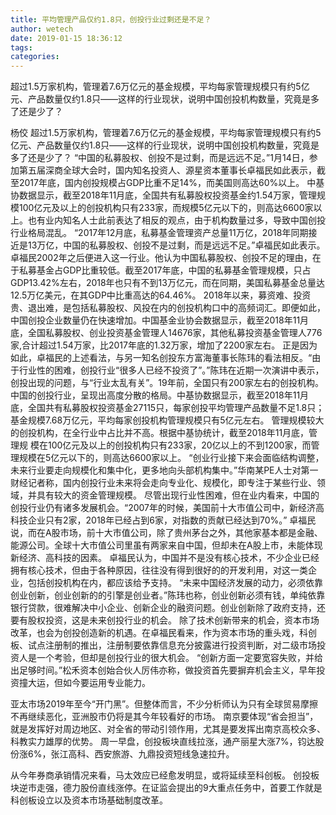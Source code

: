 ```yaml
---
title: 平均管理产品仅约1.8只，创投行业过剩还是不足？
author: wetech
date: 2019-01-15 18:36:12
tags: 
categories: 
---
```

超过1.5万家机构，管理着7.6万亿元的基金规模，平均每家管理规模只有约5亿元、产品数量仅约1.8只——这样的行业现状，说明中国创投机构数量，究竟是多了还是少了？
<!-- more -->
杨佼
超过1.5万家机构，管理着7.6万亿元的基金规模，平均每家管理规模只有约5亿元、产品数量仅约1.8只——这样的行业现状，说明中国创投机构数量，究竟是多了还是少了？
“中国的私募股权、创投不是过剩，而是远远不足。”1月14日，参加第五届深商全球大会时，国内知名投资人、源星资本董事长卓福民如此表示，截至2017年底，国内创投规模占GDP比重不足14%，而美国则高达60%以上。
中基协数据显示，截至2018年11月底，全国共有私募股权投资基金约1.54万家，管理规模100亿元及以上的创投机构只有233家，而规模5亿元以下的，则高达6600家以上。也有业内知名人士此前表达了相反的观点，由于机构数量过多，导致中国创投行业格局混乱。
“2017年12月底，私募基金管理资产总量11万亿，2018年同期接近是13万亿，中国的私募股权、创投不是过剩，而是远远不足。”卓福民如此表示。
卓福民2002年之后便进入这一行业。他认为中国私募股权、创投不足的理由，在于私募基金占GDP比重较低。截至2017年底，中国的私募基金管理规模，只占GDP13.42%左右，2018年也只有不到13万亿元，而在同期，美国私募基金总量达12.5万亿美元，在其GDP中比重高达的64.46%。
2018年以来，募资难、投资贵、退出难，是包括私募股权、风投在内的创投机构口中的高频词汇。即便如此，中国创投企业数量仍在快速增加。中国基金业协会数据显示，截至2018年11月底，全国私募股权、创业投资基金管理人14676家，其他私募投资基金管理人776 家,合计超过1.54万家，比2017年底的1.32万家，增加了2200家左右。
正是因为如此，卓福民的上述看法，与另一知名创投东方富海董事长陈玮的看法相反。“由于行业性的困难，创投行业“很多人已经不投资了”。”陈玮在近期一次演讲中表示，创投出现的问题，与“行业太乱有关”。19年前，全国只有200家左右的创投机构。
中国的创投行业，呈现出高度分散的格局。中基协数据显示，截至2018年11月底，全国共有私募股权投资基金27115只，每家创投平均管理产品数量不足1.8只；基金规模7.68万亿元，平均每家创投机构管理规模只有5亿元左右。
管理规模较大的创投机构，在全行业中占比并不高。根据中基协统计，截至2018年11月底，管理规 模在100亿元及以上的创投机构只有233家，20亿以上的不到1200家，而管理规模在5亿元以下的，则高达6600家以上。
“创业行业接下来会面临结构调整，未来行业要走向规模化和集中化，更多地向头部机构集中。”华南某PE人士对第一财经记者称，国内创投行业未来将会走向专业化、规模化，即专注于某些行业、领域，并具有较大的资金管理规模。
尽管出现行业性困难，但在业内看来，中国的创投行业仍有诸多发展机会。“2007年的时候，美国前十大市值公司中，新经济高科技企业只有2家，2018年已经占到6家，对指数的贡献已经达到70%。” 卓福民说，而在A股市场，前十大市值公司，除了贵州茅台之外，其他家基本都是金融、能源公司。全球十大市值公司里虽有两家来自中国，但却未在A股上市，未能体现新经济、高科技的因素。
卓福民认为，中国并不是没有核心技术，不少企业已经拥有核心技术，但由于各种原因，往往没有得到很好的的开发利用，对这一类企业，包括创投机构在内，都应该给予支持。
“未来中国经济发展的动力，必须依靠创业创新，创业创新的的引擎是创业者。”陈玮也称，创业创新必须有钱，单纯依靠银行贷款，很难解决中小企业、创新企业的融资问题。创业创新除了政府支持，还要有股权投资，这是未来创投行业的机会。
除了技术创新带来的机会，资本市场改革，也会为创投创造新的机遇。在卓福民看来，作为资本市场的重头戏，科创板、试点注册制的推出，注册制要依靠信息充分披露进行投资判断，对二级市场投资人是一个考验，但却是创投行业的很大机会。
“创新方面一定要宽容失败，并给出足够时间。”松禾资本创始合伙人厉伟亦称，做投资首先要摒弃机会主义，早年投资撞大运，但如今要运用专业能力。
 
 
亚太市场2019年至今“开门黑”。但整体而言，不少分析师认为只有全球贸易摩擦不再继续恶化，亚洲股市仍将是其今年较看好的市场。
南京要体现“省会担当”，就是发挥好对周边地区、对全省的带动引领作用，尤其是要发挥出南京高校众多、科教实力雄厚的优势。
周一早盘，创投板块直线拉涨，通产丽星大涨7%，钧达股份涨6%，张江高科、西安旅游、九鼎投资短线急速拉升。
从今年券商承销情况来看，马太效应已经愈发明显，或将延续至科创板。
创投板块逆市走强，德力股份直线涨停。在证监会提出的9大重点任务中，首要工作就是科创板设立以及资本市场基础制度改革。

